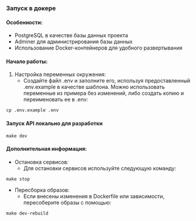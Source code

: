 ### Запуск в докере

#### Особенности:
* PostgreSQL в качестве базы данных проекта
* Adminer для администрирования базы данных
* Использование Docker-контейнеров для удобного развертывания

#### Начало работы:
1. Настройка переменных окружения:
   * Создайте файл .env и заполните его, используя предоставленный .env.example в качестве шаблона. Можно использовать переменные из примера без изменений, либо создать копию и переименовать ее в .env:
```
cp .env.example .env
```

#### Запуск API локально для разработки
```
make dev
```

#### Дополнительная информация:

* Остановка сервисов:
  * Для остановки сервисов используйте следующую команду:
```
make stop
```

* Пересборка образов:
  * Если внесены изменения в Dockerfile или зависимости, пересоберите образы с помощью:
```
make dev-rebuild
```
